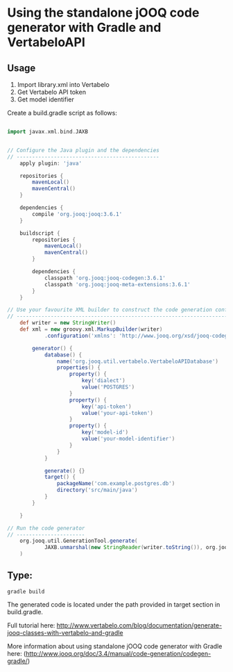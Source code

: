 Using the standalone jOOQ code generator with Gradle and VertabeloAPI
======================================================================

Usage
-----

1. Import library.xml into Vertabelo
2. Get Vertabelo API token
3. Get model identifier

Create a build.gradle script as follows:

```groovy

import javax.xml.bind.JAXB


// Configure the Java plugin and the dependencies
// ----------------------------------------------
    apply plugin: 'java'

    repositories {
        mavenLocal()
        mavenCentral()
    }

    dependencies {
        compile 'org.jooq:jooq:3.6.1'
    }

    buildscript {
        repositories {
            mavenLocal()
            mavenCentral()
        }

        dependencies {
            classpath 'org.jooq:jooq-codegen:3.6.1'
            classpath 'org.jooq:jooq-meta-extensions:3.6.1'
        }
    }

// Use your favourite XML builder to construct the code generation configuration file
// ----------------------------------------------------------------------------------
    def writer = new StringWriter()
    def xml = new groovy.xml.MarkupBuilder(writer)
            .configuration('xmlns': 'http://www.jooq.org/xsd/jooq-codegen-3.6.0.xsd') {

        generator() {
            database() {
                name('org.jooq.util.vertabelo.VertabeloAPIDatabase')
                properties() {
                    property() {
                        key('dialect')
                        value('POSTGRES')
                    }
                    property() {
                        key('api-token')
                        value('your-api-token')
                    }
                    property() {
                        key('model-id')
                        value('your-model-identifier')
                    }
                }
            }

            generate() {}
            target() {
                packageName('com.example.postgres.db')
                directory('src/main/java')
            }
        }

    }

// Run the code generator
// ----------------------
    org.jooq.util.GenerationTool.generate(
            JAXB.unmarshal(new StringReader(writer.toString()), org.jooq.util.jaxb.Configuration.class)
    )

```

## Type:

	gradle build

The generated code is located under the path provided in target section in build.gradle.

Full tutorial here: http://www.vertabelo.com/blog/documentation/generate-jooq-classes-with-vertabelo-and-gradle

More information about using standalone jOOQ code generator with Gradle here: (http://www.jooq.org/doc/3.4/manual/code-generation/codegen-gradle/)







